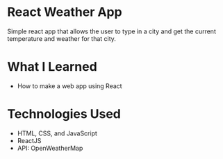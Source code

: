 # React Weather App
Simple react app that allows the user to type in a city and get the current temperature and weather for that city.

# What I Learned
* How to make a web app using React

# Technologies Used
* HTML, CSS, and JavaScript
* ReactJS
* API: OpenWeatherMap
